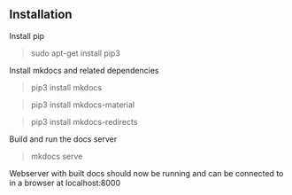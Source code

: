 ## Installation

Install pip

> sudo apt-get install pip3

Install mkdocs and related dependencies

> pip3 install mkdocs

> pip3 install mkdocs-material

> pip3 install mkdocs-redirects

Build and run the docs server

> mkdocs serve

Webserver with built docs should now be running and can be connected to in a browser at localhost:8000
